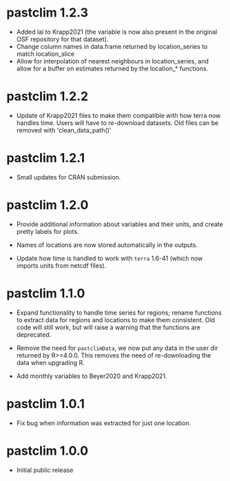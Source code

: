 # pastclim 1.2.3
* Added lai to Krapp2021 (the variable is now also present in the original OSF
  repository for that dataset).
* Change column names in data.frame returned by location_series to match
  location_slice
* Allow for interpolation of nearest neighbours in location_series, and allow
  for a buffer on estimates returned by the location_* functions.

# pastclim 1.2.2
* Update of Krapp2021 files to make them compatible with how terra now handles
  time. Users will have to re-download datasets. Old files can be removed with
  'clean_data_path()'

# pastclim 1.2.1
* Small updates for CRAN submission.

# pastclim 1.2.0

* Provide additional information about variables and their units, and create
  pretty labels for plots.
  
* Names of locations are now stored automatically in the outputs.

* Update how time is handled to work with `terra` 1.6-41 (which now imports
  units from netcdf files).

# pastclim 1.1.0

* Expand functionality to handle time series for regions; rename functions  to
  extract data for regions and locations to make them consistent. Old code will
  still work, but will raise a warning that the functions are deprecated.

* Remove the need for `pastclimData`, we now put any data in the user dir returned
  by R>=4.0.0. This removes the need of re-downloading the data when upgrading R.

* Add monthly variables to Beyer2020 and Krapp2021.

# pastclim 1.0.1

* Fix bug when information was extracted for just one location.

# pastclim 1.0.0

* Initial public release
